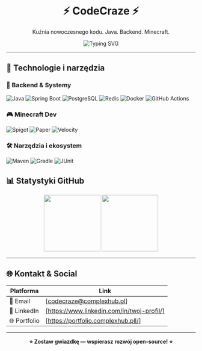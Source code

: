 <h1 align="center">⚡ CodeCraze ⚡</h1>
<p align="center">Kuźnia nowoczesnego kodu. Java. Backend. Minecraft.</p>

<p align="center">
  <img src="https://readme-typing-svg.herokuapp.com?font=Fira+Code&size=24&duration=3000&pause=1000&color=00C8FF&center=true&width=435&lines=Java+Developer;Backend+Engineer;Minecraft+Plugin+Dev;Clean+Code+Advocate;Open+Source+Enthusiast" alt="Typing SVG" />
</p>

---

## 🚀 Technologie i narzędzia

### 🔧 Backend & Systemy
![Java](https://img.shields.io/badge/Java-17%2F21-007396?style=for-the-badge&logo=java&logoColor=white)
![Spring Boot](https://img.shields.io/badge/Spring_Boot-6DB33F?style=for-the-badge&logo=spring-boot&logoColor=white)
![PostgreSQL](https://img.shields.io/badge/PostgreSQL-4169E1?style=for-the-badge&logo=postgresql&logoColor=white)
![Redis](https://img.shields.io/badge/Redis-DC382D?style=for-the-badge&logo=redis&logoColor=white)
![Docker](https://img.shields.io/badge/Docker-2496ED?style=for-the-badge&logo=docker&logoColor=white)
![GitHub Actions](https://img.shields.io/badge/GitHub_Actions-2088FF?style=for-the-badge&logo=github-actions&logoColor=white)

### 🎮 Minecraft Dev
![Spigot](https://img.shields.io/badge/Spigot-FF9900?style=for-the-badge)
![Paper](https://img.shields.io/badge/Paper-FFFFFF?style=for-the-badge&logoColor=000)
![Velocity](https://img.shields.io/badge/Velocity-E03A3E?style=for-the-badge)

### 🛠 Narzędzia i ekosystem
![Maven](https://img.shields.io/badge/Maven-C71A36?style=for-the-badge&logo=apachemaven&logoColor=white)
![Gradle](https://img.shields.io/badge/Gradle-02303A?style=for-the-badge&logo=gradle&logoColor=white)
![JUnit](https://img.shields.io/badge/JUnit-25A162?style=for-the-badge&logo=JUnit5&logoColor=white)


## 📊 Statystyki GitHub

<p align="center">
  <img src="https://github-readme-stats.vercel.app/api?username=codecraze02&show_icons=true&theme=tokyonight&count_private=true" height="150"/>
  <img src="https://github-readme-stats.vercel.app/api/top-langs/?username=codecraze02&layout=compact&theme=tokyonight" height="150"/>
</p>

---

## 🌐 Kontakt & Social

| Platforma  | Link                              |
|------------|-----------------------------------|
| 📧 Email   | [codecraze@complexhub.pl]          |
| 💼 LinkedIn | [https://www.linkedin.com/in/twoj-profil/] |
| 🌐 Portfolio | [https://portfolio.complexhub.pll/]     |

---

<p align="center"><b>⭐ Zostaw gwiazdkę — wspierasz rozwój open-source! ⭐</b></p>
